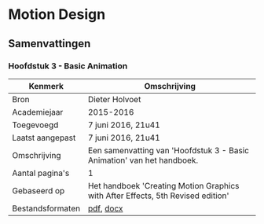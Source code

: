 # Motion Design

## Samenvattingen

### Hoofdstuk 3 - Basic Animation
| Kenmerk           | Omschrijving                                                                                                        	|
|------------------	|---------------------------------------------------------------------------------------------------------------------	|
| Bron              | Dieter Holvoet                                                                                                       	|
| Academiejaar      | 2015-2016                                                                                                            	|
| Toegevoegd       	| 7 juni 2016, 21u41                                                                                                   	|
| Laatst aangepast 	| 7 juni 2016, 21u41                                                                                                  	|
| Omschrijving     	| Een samenvatting van 'Hoofdstuk 3 - Basic Animation' van het handboek.                                               	|
| Aantal pagina's  	| 1                                                                                                                    	|
| Gebaseerd op     	| Het handboek 'Creating Motion Graphics with After Effects, 5th Revised edition'                                      	|
| Bestandsformaten 	| [pdf](DieterHolvoet-2015-2016-H3BasicAnimation.pdf), [docx](DieterHolvoet-2015-2016-DieterHolvoet-2015-2016-H3BasicAnimation.docx)  |
